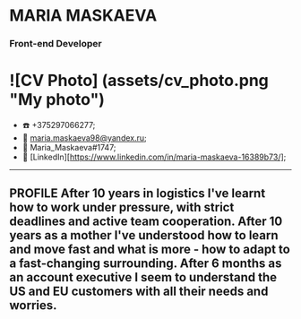 # MARIA MASKAEVA
### Front-end Developer

![CV Photo] (assets/cv_photo.png "My photo")
=============
* ☎️ +375297066277;                  
* 📧 maria.maskaeva98@yandex.ru;    
* 🤯 Maria_Maskaeva#1747;
* 🤝 [LinkedIn][https://www.linkedin.com/in/maria-maskaeva-16389b73/];
--------
__PROFILE__ 
After 10 years in logistics I've learnt how to work under pressure, with strict deadlines and active team cooperation.
After 10 years as a mother I've understood how to learn and move fast and what is more - how to adapt to a fast-changing surrounding.
After 6 months as an account executive I seem to understand the US and EU customers with all their needs and worries.
--------








